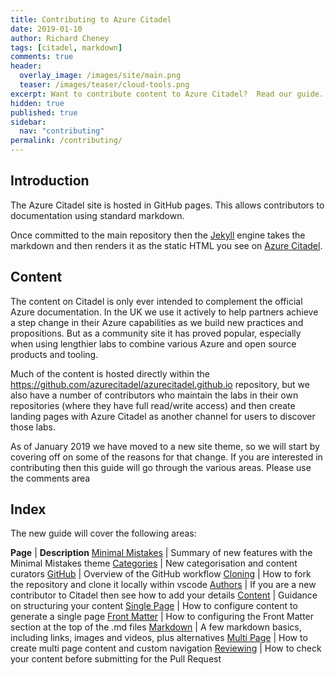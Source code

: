 ```yaml
---
title: Contributing to Azure Citadel
date: 2019-01-10
author: Richard Cheney
tags: [citadel, markdown]
comments: true
header:
  overlay_image: /images/site/main.png
  teaser: /images/teaser/cloud-tools.png
excerpt: Want to contribute content to Azure Citadel?  Read our guide.
hidden: true
published: true
sidebar:
  nav: "contributing"
permalink: /contributing/
---
```


## Introduction

The Azure Citadel site is hosted in GitHub pages.  This allows contributors to  documentation using standard markdown.

Once committed to the main repository then the [Jekyll](https://jekyllrb.com/docs/github-pages/) engine takes the markdown and then renders it as the static HTML you see on [Azure Citadel](https://azurecitadel.com).

## Content

The content on Citadel is only ever intended to complement the official Azure documentation.  In the UK we use it actively to help partners achieve a step change in their Azure capabilities as we build new practices and propositions.  But as a community site it has proved popular, especially when using lengthier labs to combine various Azure and open source products and tooling.

Much of the content is hosted directly within the <https://github.com/azurecitadel/azurecitadel.github.io> repository, but we also have a number of contributors who maintain the labs in their own repositories (where they have full read/write access) and then create landing pages with Azure Citadel as another channel for users to discover those labs.

As of January 2019 we have moved to a new site theme, so we will start by covering off on some of the reasons for that change.  If you are interested in contributing then this guide will go through the various areas.  Please use the comments area

## Index

The new guide will cover the following areas:

**Page** | **Description**
[Minimal Mistakes](minimalmistakes) | Summary of new features with the Minimal Mistakes theme
[Categories](categories) | New categorisation and content curators
[GitHub](github) | Overview of the GitHub workflow
[Cloning](cloning) | How to fork the repository and clone it locally within vscode
[Authors](page) | If you are a new contributor to Citadel then see how to add your details
[Content](content) | Guidance on structuring your content
[Single Page](singlepage) | How to configure content to generate a single page
[Front Matter](frontmatter) | How to configuring the Front Matter section at the top of the .md files
[Markdown](markdown) | A few markdown basics, including links, images and videos, plus alternatives
[Multi Page](multipage) | How to create multi page content and custom navigation
[Reviewing](reviewing) | How to check your content before submitting for the Pull Request